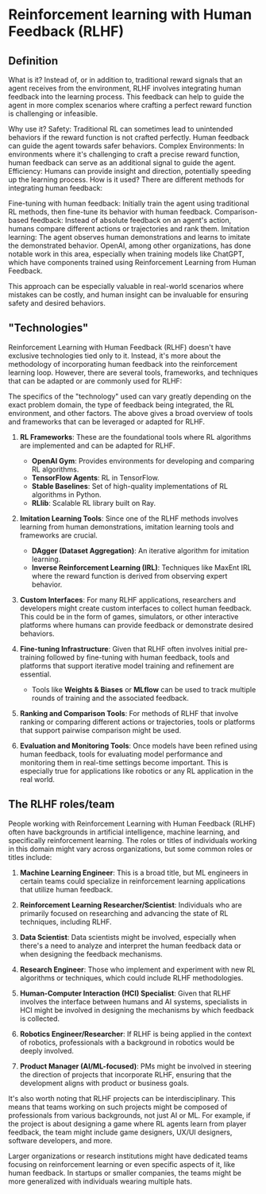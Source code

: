 # Reinforcement learning with Human Feedback (RLHF)

## Definition

What is it?
Instead of, or in addition to, traditional reward signals that an agent receives from the environment, RLHF involves integrating human feedback into the learning process. This feedback can help to guide the agent in more complex scenarios where crafting a perfect reward function is challenging or infeasible.

Why use it?
Safety: Traditional RL can sometimes lead to unintended behaviors if the reward function is not crafted perfectly. Human feedback can guide the agent towards safer behaviors.
Complex Environments: In environments where it's challenging to craft a precise reward function, human feedback can serve as an additional signal to guide the agent.
Efficiency: Humans can provide insight and direction, potentially speeding up the learning process.
How is it used?
There are different methods for integrating human feedback:

Fine-tuning with human feedback: Initially train the agent using traditional RL methods, then fine-tune its behavior with human feedback.
Comparison-based feedback: Instead of absolute feedback on an agent's action, humans compare different actions or trajectories and rank them.
Imitation learning: The agent observes human demonstrations and learns to imitate the demonstrated behavior.
OpenAI, among other organizations, has done notable work in this area, especially when training models like ChatGPT, which have components trained using Reinforcement Learning from Human Feedback.

This approach can be especially valuable in real-world scenarios where mistakes can be costly, and human insight can be invaluable for ensuring safety and desired behaviors.

## "Technologies"

Reinforcement Learning with Human Feedback (RLHF) doesn't have exclusive technologies tied only to it. Instead, it's more about the methodology of incorporating human feedback into the reinforcement learning loop. However, there are several tools, frameworks, and techniques that can be adapted or are commonly used for RLHF:

The specifics of the "technology" used can vary greatly depending on the exact problem domain, the type of feedback being integrated, the RL environment, and other factors. The above gives a broad overview of tools and frameworks that can be leveraged or adapted for RLHF.

1. **RL Frameworks**: These are the foundational tools where RL algorithms are implemented and can be adapted for RLHF.

   - **OpenAI Gym**: Provides environments for developing and comparing RL algorithms.
   - **TensorFlow Agents**: RL in TensorFlow.
   - **Stable Baselines**: Set of high-quality implementations of RL algorithms in Python.
   - **RLlib**: Scalable RL library built on Ray.

2. **Imitation Learning Tools**: Since one of the RLHF methods involves learning from human demonstrations, imitation learning tools and frameworks are crucial.

   - **DAgger (Dataset Aggregation)**: An iterative algorithm for imitation learning.
   - **Inverse Reinforcement Learning (IRL)**: Techniques like MaxEnt IRL where the reward function is derived from observing expert behavior.

3. **Custom Interfaces**: For many RLHF applications, researchers and developers might create custom interfaces to collect human feedback. This could be in the form of games, simulators, or other interactive platforms where humans can provide feedback or demonstrate desired behaviors.

4. **Fine-tuning Infrastructure**: Given that RLHF often involves initial pre-training followed by fine-tuning with human feedback, tools and platforms that support iterative model training and refinement are essential.

   - Tools like **Weights & Biases** or **MLflow** can be used to track multiple rounds of training and the associated feedback.

5. **Ranking and Comparison Tools**: For methods of RLHF that involve ranking or comparing different actions or trajectories, tools or platforms that support pairwise comparison might be used.

6. **Evaluation and Monitoring Tools**: Once models have been refined using human feedback, tools for evaluating model performance and monitoring them in real-time settings become important. This is especially true for applications like robotics or any RL application in the real world.

## The RLHF roles/team

People working with Reinforcement Learning with Human Feedback (RLHF) often have backgrounds in artificial intelligence, machine learning, and specifically reinforcement learning. The roles or titles of individuals working in this domain might vary across organizations, but some common roles or titles include:

1. **Machine Learning Engineer**: This is a broad title, but ML engineers in certain teams could specialize in reinforcement learning applications that utilize human feedback.

2. **Reinforcement Learning Researcher/Scientist**: Individuals who are primarily focused on researching and advancing the state of RL techniques, including RLHF.

3. **Data Scientist**: Data scientists might be involved, especially when there's a need to analyze and interpret the human feedback data or when designing the feedback mechanisms.

4. **Research Engineer**: Those who implement and experiment with new RL algorithms or techniques, which could include RLHF methodologies.

5. **Human-Computer Interaction (HCI) Specialist**: Given that RLHF involves the interface between humans and AI systems, specialists in HCI might be involved in designing the mechanisms by which feedback is collected.

6. **Robotics Engineer/Researcher**: If RLHF is being applied in the context of robotics, professionals with a background in robotics would be deeply involved.

7. **Product Manager (AI/ML-focused)**: PMs might be involved in steering the direction of projects that incorporate RLHF, ensuring that the development aligns with product or business goals.

It's also worth noting that RLHF projects can be interdisciplinary. This means that teams working on such projects might be composed of professionals from various backgrounds, not just AI or ML. For example, if the project is about designing a game where RL agents learn from player feedback, the team might include game designers, UX/UI designers, software developers, and more.

Larger organizations or research institutions might have dedicated teams focusing on reinforcement learning or even specific aspects of it, like human feedback. In startups or smaller companies, the teams might be more generalized with individuals wearing multiple hats.
